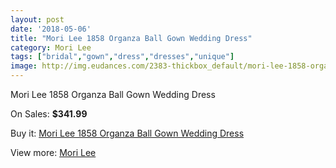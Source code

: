 ```yaml
---
layout: post
date: '2018-05-06'
title: "Mori Lee 1858 Organza Ball Gown Wedding Dress"
category: Mori Lee
tags: ["bridal","gown","dress","dresses","unique"]
image: http://img.eudances.com/2383-thickbox_default/mori-lee-1858-organza-ball-gown-wedding-dress.jpg
---
```

Mori Lee 1858 Organza Ball Gown Wedding Dress

On Sales: **$341.99**
<a href="https://www.eudances.com/en/mori-lee/794-mori-lee-1858-organza-ball-gown-wedding-dress.html"><amp-img layout="responsive" width="600" height="600" src="//img.eudances.com/2383-thickbox_default/mori-lee-1858-organza-ball-gown-wedding-dress.jpg" alt="Mori Lee 1858 Organza Ball Gown Wedding Dress 0" /></a>
<a href="https://www.eudances.com/en/mori-lee/794-mori-lee-1858-organza-ball-gown-wedding-dress.html"><amp-img layout="responsive" width="600" height="600" src="//img.eudances.com/2385-thickbox_default/mori-lee-1858-organza-ball-gown-wedding-dress.jpg" alt="Mori Lee 1858 Organza Ball Gown Wedding Dress 1" /></a>
<a href="https://www.eudances.com/en/mori-lee/794-mori-lee-1858-organza-ball-gown-wedding-dress.html"><amp-img layout="responsive" width="600" height="600" src="//img.eudances.com/2384-thickbox_default/mori-lee-1858-organza-ball-gown-wedding-dress.jpg" alt="Mori Lee 1858 Organza Ball Gown Wedding Dress 2" /></a>

Buy it: [Mori Lee 1858 Organza Ball Gown Wedding Dress](https://www.eudances.com/en/mori-lee/794-mori-lee-1858-organza-ball-gown-wedding-dress.html "Mori Lee 1858 Organza Ball Gown Wedding Dress")

View more: [Mori Lee](https://www.eudances.com/en/9-mori-lee "Mori Lee")